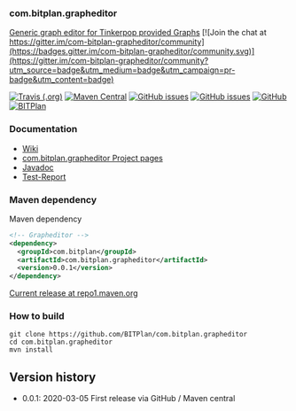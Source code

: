 ### com.bitplan.grapheditor
[Generic graph editor for Tinkerpop provided Graphs](http://wiki.bitplan.com/index.php/Com.bitplan.grapheditor)
[![Join the chat at https://gitter.im/com-bitplan-grapheditor/community](https://badges.gitter.im/com-bitplan-grapheditor/community.svg)](https://gitter.im/com-bitplan-grapheditor/community?utm_source=badge&utm_medium=badge&utm_campaign=pr-badge&utm_content=badge)

 [![Travis (.org)](https://img.shields.io/travis/BITPlan/com.bitplan.grapheditor.svg)](https://travis-ci.org/BITPlan/com.bitplan.grapheditor)
 [![Maven Central](https://img.shields.io/maven-central/v/com.bitplan/com.bitplan.grapheditor.svg)](https://search.maven.org/artifact/com.bitplan/com.bitplan.grapheditor/0.0.1/jar)
 [![GitHub issues](https://img.shields.io/github/issues/BITPlan/com.bitplan.grapheditor.svg)](https://github.com/BITPlan/com.bitplan.grapheditor/issues)
 [![GitHub issues](https://img.shields.io/github/issues-closed/BITPlan/com.bitplan.grapheditor.svg)](https://github.com/BITPlan/com.bitplan.grapheditor/issues/?q=is%3Aissue+is%3Aclosed)
 [![GitHub](https://img.shields.io/github/license/BITPlan/com.bitplan.grapheditor.svg)](https://www.apache.org/licenses/LICENSE-2.0)
 [![BITPlan](http://wiki.bitplan.com/images/wiki/thumb/3/38/BITPlanLogoFontLessTransparent.png/198px-BITPlanLogoFontLessTransparent.png)](http://www.bitplan.com)

 ### Documentation
 * [Wiki](http://wiki.bitplan.com/index.php/Com.bitplan.grapheditor)
 * [com.bitplan.grapheditor Project pages](https://BITPlan.github.io/com.bitplan.grapheditor)
 * [Javadoc](https://BITPlan.github.io/com.bitplan.grapheditor/apidocs/index.html)
 * [Test-Report](https://BITPlan.github.io/com.bitplan.grapheditor/surefire-report.html)
 ### Maven dependency

 Maven dependency
 ```xml
 <!-- Grapheditor -->
 <dependency>
   <groupId>com.bitplan</groupId>
   <artifactId>com.bitplan.grapheditor</artifactId>
   <version>0.0.1</version>
 </dependency>
 ```

 [Current release at repo1.maven.org](http://repo1.maven.org/maven2/com/bitplan/com.bitplan.grapheditor/0.0.5/)

 ### How to build
 ```
 git clone https://github.com/BITPlan/com.bitplan.grapheditor
 cd com.bitplan.grapheditor
 mvn install
 ```
 ## Version history
 * 0.0.1: 2020-03-05 First release via GitHub / Maven central
